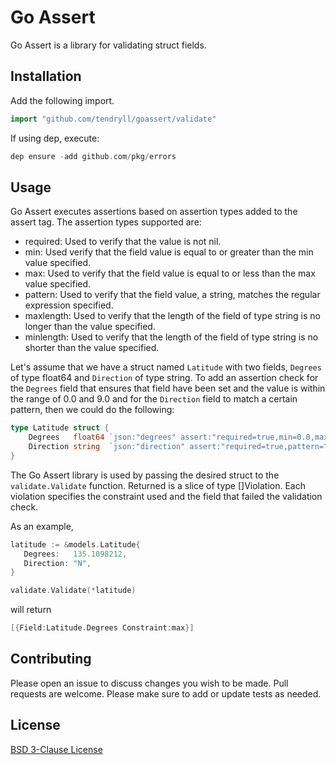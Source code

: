 # Go Assert

Go Assert is a library for validating struct fields.

## Installation

Add the following import.

```go
import "github.com/tendryll/goassert/validate"
```

If using dep, execute:

```go
dep ensure -add github.com/pkg/errors
```

## Usage

Go Assert executes assertions based on assertion types added to the assert tag. The assertion types supported are:

* required: Used to verify that the value is not nil.
* min: Used verify that the field value is equal to or greater than the min value specified.
* max: Used to verify that the field value is equal to or less than the max value specified.
* pattern: Used to verify that the field value, a string, matches the regular expression specified.
* maxlength: Used to verify that the length of the field of type string is no longer than the value specified.
* minlength: Used to verify that the length of the field of type string is no shorter than the value specified.

Let's assume that we have a struct named `Latitude` with two fields, `Degrees` of type float64 and `Direction` of
 type string. To add an assertion check for the `Degrees` field that ensures that field have been set and
  the value is within the range of 0.0 and 9.0 and for the `Direction` field to match a certain pattern, then we
   could do the following:

```go
type Latitude struct {
	Degrees   float64 `json:"degrees" assert:"required=true,min=0.0,max=90.0"`
	Direction string  `json:"direction" assert:"required=true,pattern=^(N|S)$"`
}
```

The Go Assert library is used by passing the desired struct to the `validate.Validate` function. 
Returned is a slice of type []Violation. Each violation specifies the constraint used and the field that
  failed the validation check. 
 
As an example,
 
 ```go
latitude := &models.Latitude{
    Degrees:   135.1098212,
    Direction: "N",
}

validate.Validate(*latitude)    
```

will return

```go
[{Field:Latitude.Degrees Constraint:max}]
```

## Contributing
Please open an issue to discuss changes you wish to be made. Pull requests are welcome. Please make sure to add or 
update tests as needed.

## License
[BSD 3-Clause License](https://opensource.org/licenses/BSD-3-Clause)


